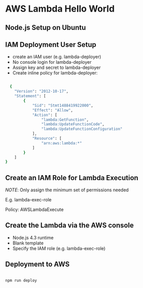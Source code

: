 # AWS Lambda Hello World

## Node.js Setup on Ubuntu


## IAM Deployment User Setup
  - create an IAM user (e.g. lambda-deployer)
  - No console login for lambda-deployer
  - Assign key and secret to lambda-deployer
  - Create inline policy for lambda-deployer:
```bash

  {
    "Version": "2012-10-17",
    "Statement": [
        {
            "Sid": "Stmt1488419922000",
            "Effect": "Allow",
            "Action": [
                "lambda:GetFunction",
                "lambda:UpdateFunctionCode",
                "lambda:UpdateFunctionConfiguration"
            ],
            "Resource": [
                "arn:aws:lambda:*"
            ]
        }
    ]
}

```

## Create an IAM Role for Lambda Execution
*NOTE*:  Only assign the minimum set of permissions needed

E.g. lambda-exec-role

Policy:  AWSLambdaExecute


## Create the Lambda via the AWS console

  - Node.js 4.3 runtime
  - Blank template
  - Specify the IAM role (e.g. lambda-exec-role)


## Deployment to AWS

```bash

npm run deploy

```
